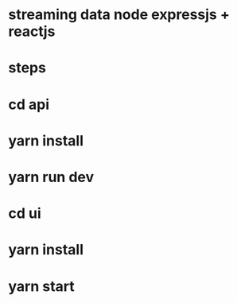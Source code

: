 # streaming data node expressjs + reactjs

# steps 

# cd api
# yarn install
# yarn run dev


# cd ui 
# yarn install 
# yarn start

